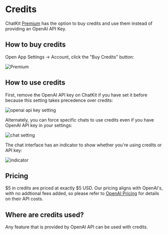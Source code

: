 # Credits

ChatKit [Premium](https://chatkit.app/#pricing) has the option to buy credits and use them instead of providing an OpenAI API Key.

## How to buy credits

Open App Settings -> Account, click the "Buy Credits" button:

![Premium](https://cdn.jsdelivr.net/gh/egoist-bot/images@main/uPic/HQ1KyI.png)

## How to use credits

First, remove the OpenAI API key on ChatKit if you have set it before because this setting takes precedence over credits:

![openai api key setting](https://cdn.jsdelivr.net/gh/egoist-bot/images@main/uPic/4t96rF.png)

Alternately, you can force specific chats to use credits even if you have OpenAI API key in your settings:

![chat setting](https://cdn.jsdelivr.net/gh/egoist-bot/images@main/uPic/b6gV1g.png)

The chat interface has an indicator to show whether you're using credits or API key:

![indicator](https://cdn.jsdelivr.net/gh/egoist-bot/images@main/uPic/MhA3x6.png)

## Pricing

$5 in credits are priced at exactly $5 USD. Our pricing aligns with OpenAI's, with no addtional fees added, so please refer to [OpenAI Pricing](https://openai.com/pricing) for details on their API costs.

## Where are credits used?

Any feature that is provided by OpenAI API can be used with credits.
